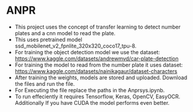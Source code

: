 # ANPR
- This project uses the concept of transfer learning to detect number plates and a cnn model to read the plate.
- This uses pretrained model ssd_mobilenet_v2_fpnlite_320x320_coco17_tpu-8.
- For training the object detection model we use the dataset: https://www.kaggle.com/datasets/andrewmvd/car-plate-detection
- For training the model to read from the number plate it uses dataset: https://www.kaggle.com/datasets/nainikagaur/dataset-characters
- After training the weights, models are stored and uploaded. Download the files and run the file. 
- For Executing the file replace the paths in the Anprsys.ipynb.
- To run effeciently it requires Tensorflow, Keras, OpenCV, EasyOCR. Additionally If you have CUDA the model performs even better.
